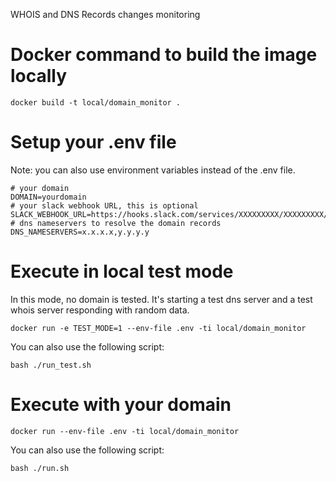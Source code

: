 WHOIS and DNS Records changes monitoring

# Docker command to build the image locally
```
docker build -t local/domain_monitor .
```

# Setup your .env file
Note: you can also use environment variables instead of the .env file.

```
# your domain
DOMAIN=yourdomain
# your slack webhook URL, this is optional
SLACK_WEBHOOK_URL=https://hooks.slack.com/services/XXXXXXXXX/XXXXXXXXX/XXXXXXXXXXXXXXXXXXXXXXXX
# dns nameservers to resolve the domain records
DNS_NAMESERVERS=x.x.x.x,y.y.y.y
```

# Execute in local test mode
In this mode, no domain is tested. It's starting a test dns server and a test whois server responding with random data.
```
docker run -e TEST_MODE=1 --env-file .env -ti local/domain_monitor
```

You can also use the following script:
```
bash ./run_test.sh
```

# Execute with your domain
```
docker run --env-file .env -ti local/domain_monitor
```

You can also use the following script:
```
bash ./run.sh
```


